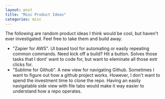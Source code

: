 ```yaml
---
layout: post
title: "Misc Product Ideas"
categories: misc
---
```


The following are random product ideas I think would be cool, but haven't ever investigated. Feel free to take them and build away.

* "Zapier for AWS". UI based tool for automating or easily repeating common commands. Need kick off a build? Hit a button. Solves
those tasks that I dont' want to code for, but want to eleminate all those extr clicks for.
* "Sublime for Github". A new view for navigating Github. Sometimes I want to figure out how a github project works. However,
I don't want to spend the investment time to clone the repo. Having an easily navigatable side view with file tabs would make
it way easier to understand how a repo operates.
